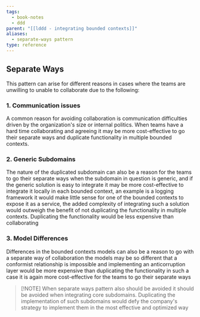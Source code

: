 ```yaml
---
tags:
  - book-notes
  - ddd
parent: "[[lddd - integrating bounded contexts]]"
aliases:
  - separate-ways pattern
type: reference
---
```


## Separate Ways
This pattern can arise for different reasons in cases where the teams are unwilling to unable to collaborate due to the following:
### 1. Communication issues
A common reason for avoiding collaboration is communication difficulties driven by the organization's size or internal politics. When teams have a hard time collaborating and agreeing it may be more cost-effective to go their separate ways and duplicate functionality in multiple bounded contexts.

### 2. Generic Subdomains
The nature of the duplicated subdomain can also be a reason for the teams to go their separate ways when the subdomain in question is generic, and if the generic solution is easy to integrate it may be more cost-effective to integrate it locally in each bounded context, an example is a logging framework it would make little sense for one of the bounded contexts to expose it as a service, the added complexity of integrating such a solution would outweigh the benefit of not duplicating the functionality in multiple contexts. Duplicating the functionality would be less expensive than collaborating

### 3. Model Differences 
Differences in the bounded contexts models can also be a reason to go with a separate way of collaboration the models may be so different that a conformist relationship is impossible and implementing an anticorruption layer would be more expensive than duplicating the functionality in such a case it is again more cost-effective for the teams to go their separate ways

> [!NOTE] When separate ways pattern also should be avoided 
> it should be avoided when integrating core subdomains. Duplicating the implementation of such subdomains would defy the company's strategy to implement them in the most effective and optimized way

